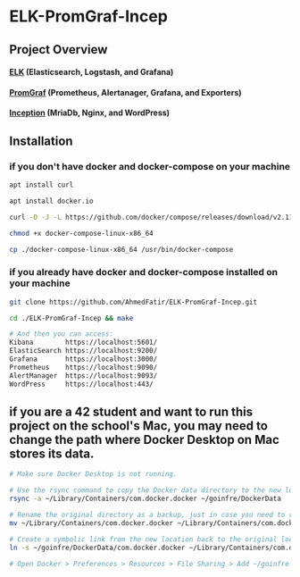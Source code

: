 
# ELK-PromGraf-Incep

## Project Overview
#### [ELK](https://github.com/AhmedFatir/ELK-Stack) (Elasticsearch, Logstash, and Grafana)
#### [PromGraf](https://github.com/AhmedFatir/Prom-Garfana) (Prometheus, Alertanager, Grafana, and Exporters)
#### [Inception](https://github.com/AhmedFatir/inception) (MriaDb, Nginx, and WordPress)

## Installation

### if you don't have docker and docker-compose on your machine
```bash
apt install curl

apt install docker.io

curl -O -J -L https://github.com/docker/compose/releases/download/v2.11.2/docker-compose-linux-x86_64

chmod +x docker-compose-linux-x86_64

cp ./docker-compose-linux-x86_64 /usr/bin/docker-compose
```

### if you already have docker and docker-compose installed on your machine
```bash
git clone https://github.com/AhmedFatir/ELK-PromGraf-Incep.git

cd ./ELK-PromGraf-Incep && make

# And then you can access:
Kibana        https://localhost:5601/
ElasticSearch https://localhost:9200/
Grafana       https://localhost:3000/
Prometheus    https://localhost:9090/
AlertManager  https://localhost:9093/
WordPress     https://localhost:443/
```
## if you are a 42 student and want to run this project on the school's Mac, you may need to change the path where Docker Desktop on Mac stores its data.
```bash
# Make sure Docker Desktop is not running.

# Use the rsync command to copy the Docker data directory to the new location.
rsync -a ~/Library/Containers/com.docker.docker ~/goinfre/DockerData

# Rename the original directory as a backup, just in case you need to revert(optional).
mv ~/Library/Containers/com.docker.docker ~/Library/Containers/com.docker.docker.backup

# Create a symbolic link from the new location back to the original location.
ln -s ~/goinfre/DockerData/com.docker.docker ~/Library/Containers/com.docker.docker

# Open Docker > Preferences > Resources > File Sharing > Add ~/goinfre to Shared Paths.
```

